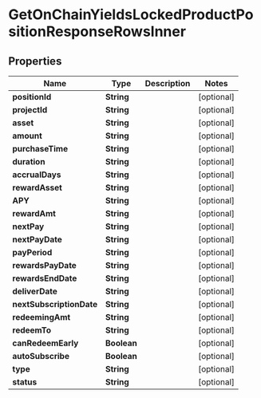 

# GetOnChainYieldsLockedProductPositionResponseRowsInner


## Properties

| Name | Type | Description | Notes |
|------------ | ------------- | ------------- | -------------|
|**positionId** | **String** |  |  [optional] |
|**projectId** | **String** |  |  [optional] |
|**asset** | **String** |  |  [optional] |
|**amount** | **String** |  |  [optional] |
|**purchaseTime** | **String** |  |  [optional] |
|**duration** | **String** |  |  [optional] |
|**accrualDays** | **String** |  |  [optional] |
|**rewardAsset** | **String** |  |  [optional] |
|**APY** | **String** |  |  [optional] |
|**rewardAmt** | **String** |  |  [optional] |
|**nextPay** | **String** |  |  [optional] |
|**nextPayDate** | **String** |  |  [optional] |
|**payPeriod** | **String** |  |  [optional] |
|**rewardsPayDate** | **String** |  |  [optional] |
|**rewardsEndDate** | **String** |  |  [optional] |
|**deliverDate** | **String** |  |  [optional] |
|**nextSubscriptionDate** | **String** |  |  [optional] |
|**redeemingAmt** | **String** |  |  [optional] |
|**redeemTo** | **String** |  |  [optional] |
|**canRedeemEarly** | **Boolean** |  |  [optional] |
|**autoSubscribe** | **Boolean** |  |  [optional] |
|**type** | **String** |  |  [optional] |
|**status** | **String** |  |  [optional] |



